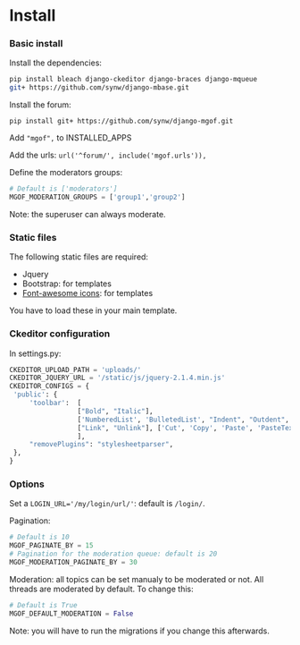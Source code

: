 # Install

### Basic install

Install the dependencies: 

   ``` bash
pip install bleach django-ckeditor django-braces django-mqueue
git+ https://github.com/synw/django-mbase.git
   ```

Install the forum:

`pip install git+ https://github.com/synw/django-mgof.git`

Add ``"mgof",`` to INSTALLED_APPS

Add the urls: ``url('^forum/', include('mgof.urls')),``

Define the moderators groups:

   ```python
# Default is ['moderators']
MGOF_MODERATION_GROUPS = ['group1','group2']
   ```

Note: the superuser can always moderate.

### Static files

The following static files are required:

- Jquery
- Bootstrap: for templates
- [Font-awesome icons](https://fortawesome.github.io/Font-Awesome/icons/): for templates

You have to load these in your main template.

### Ckeditor configuration

In settings.py:

   ```python
CKEDITOR_UPLOAD_PATH = 'uploads/'
CKEDITOR_JQUERY_URL = '/static/js/jquery-2.1.4.min.js'
CKEDITOR_CONFIGS = {
    'public': {
        'toolbar':  [
                    ["Bold", "Italic"],
                    ['NumberedList', 'BulletedList', "Indent", "Outdent", 'JustifyLeft', 'JustifyCenter'],
                    ["Link", "Unlink"], ['Cut', 'Copy', 'Paste', 'PasteText', 'PasteFromWord'], ['Undo', 'Redo'], ["Source", "Maximize"],
                    ],
        "removePlugins": "stylesheetparser",
    },
}
  ```
  
### Options

Set a `LOGIN_URL='/my/login/url/'`: default is `/login/`.

Pagination:

   ```python
# Default is 10
MGOF_PAGINATE_BY = 15
# Pagination for the moderation queue: default is 20
MGOF_MODERATION_PAGINATE_BY = 30
   ```

Moderation: all topics can be set manualy to be moderated or not. All threads are moderated by default. 
To change this:

   ```python
# Default is True
MGOF_DEFAULT_MODERATION = False
   ```
   
Note: you will have to run the migrations if you change this afterwards.
